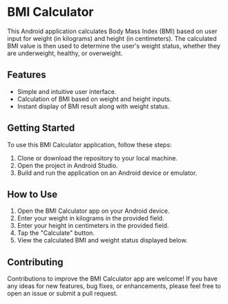 # BMI Calculator

This Android application calculates Body Mass Index (BMI) based on user input for weight (in kilograms) and height (in centimeters). The calculated BMI value is then used to determine the user's weight status, whether they are underweight, healthy, or overweight.

## Features
- Simple and intuitive user interface.
- Calculation of BMI based on weight and height inputs.
- Instant display of BMI result along with weight status.

## Getting Started
To use this BMI Calculator application, follow these steps:

1. Clone or download the repository to your local machine.
2. Open the project in Android Studio.
3. Build and run the application on an Android device or emulator.

## How to Use
1. Open the BMI Calculator app on your Android device.
2. Enter your weight in kilograms in the provided field.
3. Enter your height in centimeters in the provided field.
4. Tap the "Calculate" button.
5. View the calculated BMI and weight status displayed below.


## Contributing
Contributions to improve the BMI Calculator app are welcome! If you have any ideas for new features, bug fixes, or enhancements, please feel free to open an issue or submit a pull request.
